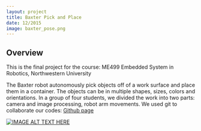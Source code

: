 ```yaml
---
layout: project
title: Baxter Pick and Place
date: 12/2015
image: baxter_pose.png
---
```


## Overview
This is the final project for the course: ME499 Embedded System in Robotics, Northwestern University 

The Baxter robot autonomously pick objects off of a work surface and place them in a container. The objects can be in multiple shapes, sizes, colors and orientations. In a group of four students, we divided the work into two parts: camera and image processing, robot arm movements. We used git to collaborate our codes:
 [Github page](https://github.com/therrma2/Baxter-Pick-And-Place)


[![IMAGE ALT TEXT HERE](http://img.youtube.com/vi/Uo60e5Leo50/0.jpg)](http://youtube.com/watch?v=Uo60e5Leo50)







